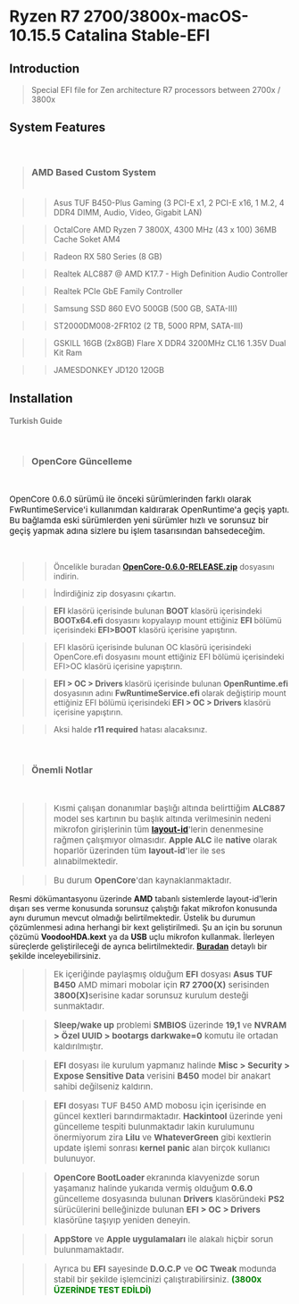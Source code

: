 # Ryzen R7 2700/3800x-macOS-10.15.5 Catalina Stable-EFI

## Introduction

> Special EFI file for Zen architecture R7 processors between 2700x / 3800x

## System Features

<br>

>### AMD Based Custom System <br><br>

>>Asus TUF B450-Plus Gaming (3 PCI-E x1, 2 PCI-E x16, 1 M.2, 4 DDR4 DIMM, Audio, Video, Gigabit LAN) 

>>OctalCore AMD Ryzen 7 3800X, 4300 MHz (43 x 100) 36MB Cache Soket AM4 

>>Radeon RX 580 Series (8 GB) 

>>Realtek ALC887 @ AMD K17.7 - High Definition Audio Controller 

>>Realtek PCIe GbE Family Controller 

>>Samsung SSD 860 EVO 500GB (500 GB, SATA-III)

>>ST2000DM008-2FR102 (2 TB, 5000 RPM, SATA-III)

>>GSKILL 16GB (2x8GB) Flare X DDR4 3200MHz CL16 1.35V Dual Kit Ram

>>JAMESDONKEY JD120 120GB

## Installation

#### <p style="color: #828282;">Turkish Guide</p><br>
> ### OpenCore Güncelleme
</br>
<p style="font-size: 15px">OpenCore 0.6.0 sürümü ile önceki sürümlerinden farklı olarak FwRuntimeService'i kullanımdan kaldırarak OpenRuntime'a geçiş yaptı. Bu bağlamda eski sürümlerden yeni sürümler hızlı ve sorunsuz bir geçiş yapmak adına sizlere bu işlem tasarısından bahsedeceğim.</p><br>

>> Öncelikle buradan <b><a href="https://github.com/acidanthera/OpenCorePkg/releases" target="_blank">OpenCore-0.6.0-RELEASE.zip</a></b> dosyasını indirin.

>>İndirdiğiniz zip dosyasını çıkartın.

>><b>EFI</b> klasörü içerisinde bulunan <b>BOOT</b> klasörü içerisindeki <b>BOOTx64.efi</b> dosyasını kopyalayıp mount ettiğiniz <b>EFI</b> bölümü içerisindeki <b>EFI>BOOT </b> klasörü içerisine yapıştırın.

>>EFI klasörü içerisinde bulunan OC klasörü içerisindeki OpenCore.efi dosyasını mount ettiğiniz EFI bölümü içerisindeki EFI>OC klasörü içerisine yapıştırın.

>><b>EFI > OC > Drivers </b>klasörü içerisinde bulunan <b>OpenRuntime.efi</b> dosyasının adını <b>FwRuntimeService.efi </b>olarak değiştirip mount ettiğiniz EFI bölümü içerisindeki <b>EFI > OC > Drivers</b> klasörü içerisine yapıştırın. 

>>Aksi halde <b>r11 required</b> hatası alacaksınız.

<br>

>### Önemli Notlar
<br/>

>><p style="font-size: 15px">Kısmi çalışan donanımlar başlığı altında belirttiğim <b>ALC887</b> model ses kartının bu başlık altında verilmesinin nedeni mikrofon girişlerinin tüm <b><a href="https://github.com/acidanthera/applealc/wiki/supported-codecs" target="_blank">layout-id</a></b>'lerin denenmesine rağmen çalışmıyor olmasıdır. <b>Apple ALC</b> ile <b>native</b> olarak hoparlör üzerinden tüm <b>layout-id</b>'ler ile ses alınabilmektedir.</p>

>><p style="font-size: 15px">Bu durum <b>OpenCore</b>'dan kaynaklanmaktadır. 
Resmi dökümantasyonu üzerinde  <b>AMD</b> tabanlı sistemlerde layout-id'lerin dışarı ses verme konusunda sorunsuz çalıştığı fakat mikrofon konusunda aynı durumun mevcut olmadığı belirtilmektedir. Üstelik bu durumun çözümlenmesi adına herhangi bir kext geliştirilmedi. Şu an için bu sorunun çözümü <b>VoodooHDA.kext</b> ya da <b>USB</b> uçlu mikrofon kullanmak. İlerleyen süreçlerde geliştirileceği de ayrıca belirtilmektedir. <a href="https://dortania.github.io/OpenCore-Post-Install/universal/audio.html#no-mic-on-amd" target="_blank"><b>Buradan</b></a> detaylı bir şekilde inceleyebilirsiniz.</p>

>><p style="font-size: 15px">Ek içeriğinde paylaşmış olduğum <b>EFI</b> dosyası <b>Asus TUF B450</b> AMD mimari mobolar için <b>R7 2700(X)</b> serisinden <b>3800(X)</b>serisine kadar sorunsuz kurulum desteği sunmaktadır.

>><p style="font-size: 15px"><b>Sleep/wake up</b> problemi <b>SMBIOS</b> üzerinde <b>19,1</b> ve <b>NVRAM > Özel UUID > bootargs darkwake=0</b> komutu ile ortadan kaldırılmıştır.

>><p style="font-size: 15px"><b>EFI</b> dosyası ile kurulum yapmanız halinde <b>Misc > Security > Expose Sensitive Data</b> verisini <b>B450</b> model bir anakart sahibi değilseniz kaldırın.

>><p style="font-size: 15px"><b>EFI</b> dosyası TUF B450 AMD mobosu için içerisinde en güncel kextleri barındırmaktadır. <b>Hackintool</b> üzerinde yeni güncelleme tespiti bulunmaktadır lakin kurulumunu önermiyorum zira <b>Lilu</b> ve <b>WhateverGreen</b> gibi kextlerin update işlemi sonrası <b>kernel panic</b> alan birçok kullanıcı bulunuyor.

>><p style="font-size: 15px"><b>OpenCore BootLoader </b> ekranında klavyenizde sorun yaşamanız halinde yukarıda vermiş olduğum <b>0.6.0</b> güncelleme dosyasında bulunan <b>Drivers</b> klasöründeki <b>PS2</b> sürücülerini belleğinizde bulunan <b>EFI > OC > Drivers</b> klasörüne taşıyıp yeniden deneyin.

>><p style="font-size: 15px"><b>AppStore</b> ve <b>Apple uygulamaları</b> ile alakalı hiçbir sorun bulunmamaktadır.

>><p style="font-size: 15px">Ayrıca bu <b>EFI</b> sayesinde <b>D.O.C.P</b> ve <b>OC Tweak</b> modunda stabil bir şekilde işlemcinizi çalıştırabilirsiniz. <b style="color: green;">(3800x ÜZERİNDE TEST EDİLDİ)</b>
